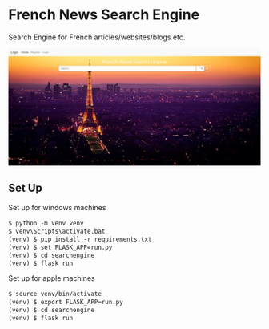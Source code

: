 # French News Search Engine
Search Engine for French articles/websites/blogs etc.

![screenshot](screenshot.png)


## Set Up
Set up for windows machines

```
$ python -m venv venv
$ venv\Scripts\activate.bat
(venv) $ pip install -r requirements.txt
(venv) $ set FLASK_APP=run.py
(venv) $ cd searchengine
(venv) $ flask run

```

Set up for apple machines

```
$ source venv/bin/activate
(venv) $ export FLASK_APP=run.py
(venv) $ cd searchengine
(venv) $ flask run

```
